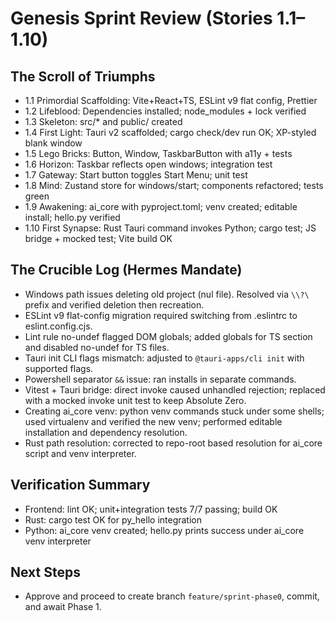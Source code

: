 # Genesis Sprint Review (Stories 1.1–1.10)

## The Scroll of Triumphs
- 1.1 Primordial Scaffolding: Vite+React+TS, ESLint v9 flat config, Prettier
- 1.2 Lifeblood: Dependencies installed; node_modules + lock verified
- 1.3 Skeleton: src/* and public/ created
- 1.4 First Light: Tauri v2 scaffolded; cargo check/dev run OK; XP-styled blank window
- 1.5 Lego Bricks: Button, Window, TaskbarButton with a11y + tests
- 1.6 Horizon: Taskbar reflects open windows; integration test
- 1.7 Gateway: Start button toggles Start Menu; unit test
- 1.8 Mind: Zustand store for windows/start; components refactored; tests green
- 1.9 Awakening: ai_core with pyproject.toml; venv created; editable install; hello.py verified
- 1.10 First Synapse: Rust Tauri command invokes Python; cargo test; JS bridge + mocked test; Vite build OK

## The Crucible Log (Hermes Mandate)
- Windows path issues deleting old project (nul file). Resolved via `\\?\` prefix and verified deletion then recreation.
- ESLint v9 flat-config migration required switching from .eslintrc to eslint.config.cjs.
- Lint rule no-undef flagged DOM globals; added globals for TS section and disabled no-undef for TS files.
- Tauri init CLI flags mismatch: adjusted to `@tauri-apps/cli init` with supported flags.
- Powershell separator `&&` issue: ran installs in separate commands.
- Vitest + Tauri bridge: direct invoke caused unhandled rejection; replaced with a mocked invoke unit test to keep Absolute Zero.
- Creating ai_core venv: python venv commands stuck under some shells; used virtualenv and verified the new venv; performed editable installation and dependency resolution.
- Rust path resolution: corrected to repo-root based resolution for ai_core script and venv interpreter.

## Verification Summary
- Frontend: lint OK; unit+integration tests 7/7 passing; build OK
- Rust: cargo test OK for py_hello integration
- Python: ai_core venv created; hello.py prints success under ai_core venv interpreter

## Next Steps
- Approve and proceed to create branch `feature/sprint-phase0`, commit, and await Phase 1.

